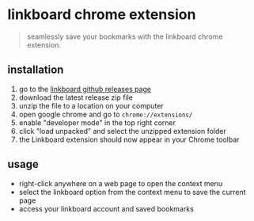 # linkboard chrome extension

> seamlessly save your bookmarks with the linkboard chrome extension.

## installation

1. go to the [linkboard github releases page](https://github.com/ephraimduncan/linkboard-extension/releases)
2. download the latest release zip file
3. unzip the file to a location on your computer
4. open google chrome and go to `chrome://extensions/`
5. enable "developer mode" in the top right corner
6. click "load unpacked" and select the unzipped extension folder
7. the Linkboard extension should now appear in your Chrome toolbar

## usage

- right-click anywhere on a web page to open the context menu
- select the linkboard option from the context menu to save the current page
- access your linkboard account and saved bookmarks
